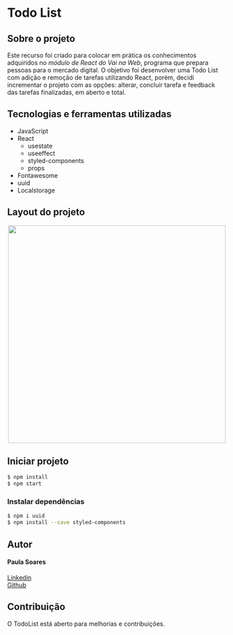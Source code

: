 # Todo List

## Sobre o projeto
Este recurso foi criado para colocar em prática os conhecimentos adquiridos no *módulo de React do Vai na Web*, programa que prepara pessoas para o mercado digital. O objetivo foi desenvolver uma Todo List com adição e remoção de tarefas utilizando React, porém, decidi incrementar o projeto com as opções: alterar, concluir tarefa e feedback das tarefas finalizadas, em aberto e total.

## Tecnologias e ferramentas utilizadas

- JavaScript
- React
  - usestate
  - useeffect
  - styled-components
  - props
 - Fontawesome
 - uuid
 - Localstorage

## Layout do projeto

<div align="center">
<img src="https://user-images.githubusercontent.com/32405554/155845653-d952a4d5-319a-4f93-bbe2-7863db96554f.png" width="500px" />
</div>


## Iniciar projeto

```bash
$ npm install
$ npm start
```
### Instalar dependências
```bash
$ npm i uuid
$ npm install --save styled-components
```

 ## Autor
 #### Paula Soares
 <a href= "https://www.linkedin.com/in/paulaso/" target=_blanck>Linkedin<a/>
  <br>
  <a href= "https://github.com/paulinha-19/portfolio-certificados" target=_blanck>Github<a/>
   
## Contribuição
   O TodoList está aberto para melhorias e contribuições. 
    
